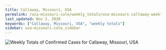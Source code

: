 ```yaml
---
title: Callaway, Missouri, USA
permalink: /usa-missouri-cole/weekly_totals/usa-missouri-callaway-weekly_totals.html
last_updated: Nov 3, 2020
keywords: ["Callaway, Missouri, USA", "weekly totals"]
sidebar: usa-missouri-cole_sidebar
---
```


![Weekly Totals of Confirmed Cases for Callaway, Missouri, USA](/covid_tracker/images/graphs/usa-missouri-callaway-weekly_totals_graph.png)
